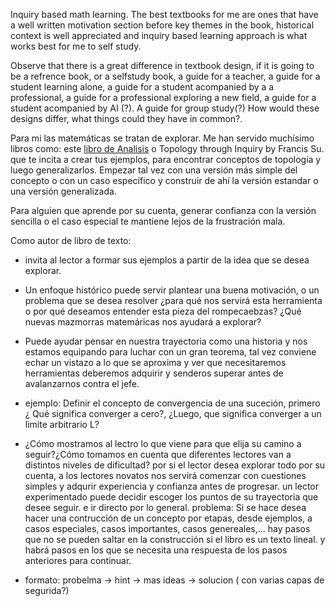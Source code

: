 Inquiry based math learning.
The best textbooks for me are ones that have a well written motivation section before key themes in the book, historical context is well appreciated and  inquiry based learning approach is what works best for me to self study. 

Observe that there is a great difference in textbook design, if it is going to be a refrence book, or a selfstudy book, a guide for a teacher, a guide for a student learning alone, a guide for a student acompanied by a a professional, a guide for a professional exploring a new field, a guide for a student acompanied by AI (?). A guide for group study(?) How would these designs differ, what things could they have in common?.

Para mi las matemáticas se tratan de explorar. Me han servido muchísimo libros como:  este [libro de Analisis](https://math.libretexts.org/Bookshelves/Analysis/Real_Analysis_(Boman_and_Rogers))  o Topology through Inquiry by Francis Su. que te incita a crear tus ejemplos, para encontrar conceptos de topología y luego generalizarlos. Empezar tal vez con una versión más simple del concepto o con un caso específico y construir de ahí la versión estandar o una versión generalizada. 

Para alguien que aprende por su cuenta, generar confianza con la versión sencilla o el caso especial te mantiene lejos de la frustración mala.

Como autor de libro de texto:
- invita al lector a formar sus ejemplos a partir de la idea que se desea explorar. 
- Un enfoque histórico puede servir plantear una buena motivación, o un problema que se desea resolver ¿para qué nos servirá esta herramienta o por qué deseamos entender esta pieza del rompecaebzas? ¿Qué nuevas mazmorras matemáricas nos ayudará a explorar?
- Puede ayudar pensar en nuestra trayectoria como una historia y nos estamos equipando para luchar con un gran teorema, tal vez conviene echar un vistazo a lo que se aproxima y ver que necesitaremos herramientas deberemos adquirir y senderos superar antes de avalanzarnos contra el jefe.

- ejemplo: Definir el concepto de convergencia de una suceción, primero ¿ Qué significa converger a cero?, ¿Luego, que significa converger a un limite arbitrario L?

- ¿Cómo mostramos al lectro lo que viene para que elija su camino a seguir?¿Cómo tomamos en cuenta que diferentes lectores van a distintos niveles de dificultad? por si el lector desea explorar todo por su cuenta, a los lectores novatos nos servirá comenzar con cuestiones simples y adqurir experiencia y confianza antes de progresar. un lector experimentado puede decidir escoger los puntos de su  trayectoria que desee seguir. e ir directo por lo general. problema: Si se hace desea hacer una contrucción de un concepto por etapas, desde ejemplos, a casos especiales, casos importantes, casos genereales,...  hay pasos que no se pueden saltar  en la construcción si el libro es un texto lineal. y habrá pasos en los que se necesita una respuesta de los pasos anteriores para continuar.

- formato: probelma -> hint -> mas ideas -> solucion ( con varias capas de segurida?)